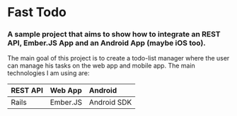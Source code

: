 # Fast Todo
### A sample project that aims to show how to integrate an REST API, Ember.JS App and an Android App (maybe iOS too).

The main goal of this project is to create a todo-list manager where the user can manage his tasks on the web app and mobile app. The main technologies I am using are:

| REST API        |   Web App       | Android         |
| :-------------  | :-------------  | :-------------  |
| Rails           |   Ember.JS      | Android SDK     |

